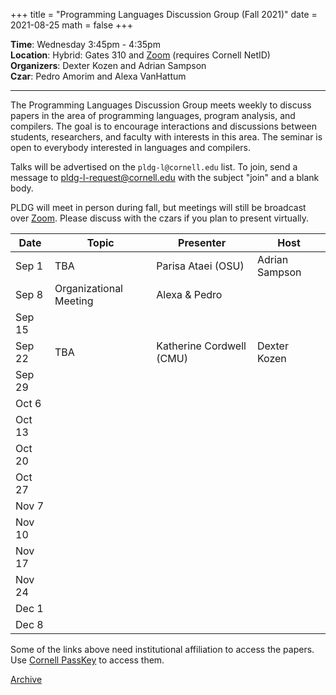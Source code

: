 +++
title = "Programming Languages Discussion Group (Fall 2021)"
date = 2021-08-25
math = false
+++

**Time**: Wednesday 3:45pm - 4:35pm <br/>
**Location**: Hybrid: Gates 310 and [Zoom][] (requires Cornell NetID) <br/>
**Organizers**: Dexter Kozen and Adrian Sampson <br/>
**Czar**: Pedro Amorim and Alexa VanHattum

---

The Programming Languages Discussion Group meets weekly to discuss papers in the
area of programming languages, program analysis, and compilers. The goal is to
encourage interactions and discussions between students, researchers, and
faculty with interests in this area. The seminar is open to everybody interested
in languages and compilers.

Talks will be advertised on the `pldg-l@cornell.edu` list. To join, send a
message to [pldg-l-request@cornell.edu][join-pldg] with the subject "join" and a
blank body.

PLDG will meet in person during fall, but meetings will still be broadcast
over [Zoom][]. Please discuss with the czars if you plan to present virtually.


| Date    | Topic       | Presenter | Host |
|---------|-------------|-----------|------|
|Sep 1 | TBA | Parisa Ataei (OSU) | Adrian Sampson |
|Sep 8 | Organizational Meeting | Alexa & Pedro| |
|Sep 15 | | | |
|Sep 22 | TBA | Katherine Cordwell (CMU) | Dexter Kozen |
|Sep 29 | | | |
|Oct 6 | | | |
|Oct 13 | | | |
|Oct 20 | | | |
|Oct 27 | | | |
|Nov 7 | | | |
|Nov 10 | | | |
|Nov 17 | | | |
|Nov 24 | | | |
|Dec 1 | | | |
|Dec 8 | | | |


Some of the links above need institutional affiliation to access the papers.
Use [Cornell PassKey](https://www.library.cornell.edu/services/apps/passkey)
to access them.

[Archive](../)

[join-pldg]: mailto:pldg-l-request@cornell.edu?subject=join
[zoom]: https://cornell.zoom.us/j/231639869?pwd=UHNVcnY3ZXVydk5pcTRyQk5ncEhJZz09
